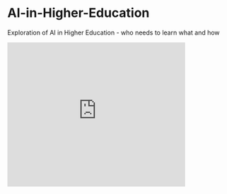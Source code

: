 # AI-in-Higher-Education
Exploration of AI in Higher Education - who needs to learn what and how
<iframe src="https://onedrive.live.com/embed?cid=2D07F5043DA09852&resid=2D07F5043DA09852%2186318&authkey=AP8N-WYYWKtzvDk&em=2" width="402" height="327" frameborder="0" scrolling="no"></iframe>

